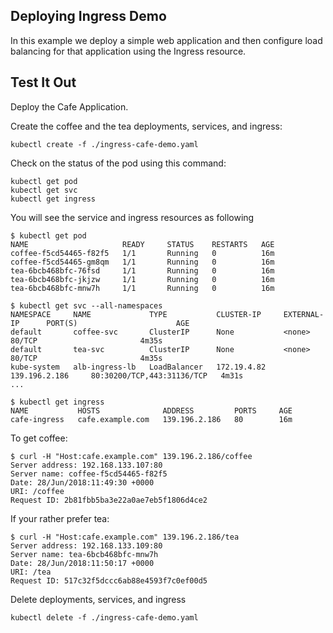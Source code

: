 ## Deploying Ingress Demo

In this example we deploy a simple web application and then configure load balancing for that application using the Ingress resource.

## Test It Out

Deploy the Cafe Application.

Create the coffee and the tea deployments, services, and ingress:

```
kubectl create -f ./ingress-cafe-demo.yaml
```

Check on the status of the pod using this command: 

```
kubectl get pod
kubectl get svc
kubectl get ingress
```

You will see the service and ingress resources as following

```
$ kubectl get pod
NAME                     READY     STATUS    RESTARTS   AGE
coffee-f5cd54465-f82f5   1/1       Running   0          16m
coffee-f5cd54465-gm8qm   1/1       Running   0          16m
tea-6bcb468bfc-76fsd     1/1       Running   0          16m
tea-6bcb468bfc-jkjzw     1/1       Running   0          16m
tea-6bcb468bfc-mnw7h     1/1       Running   0          16m

$ kubectl get svc --all-namespaces
NAMESPACE     NAME             TYPE           CLUSTER-IP     EXTERNAL-IP      PORT(S)                      AGE
default       coffee-svc       ClusterIP      None           <none>           80/TCP                       4m35s
default       tea-svc          ClusterIP      None           <none>           80/TCP                       4m35s
kube-system   alb-ingress-lb   LoadBalancer   172.19.4.82   139.196.2.186     80:30200/TCP,443:31136/TCP   4m31s
...

$ kubectl get ingress
NAME           HOSTS              ADDRESS         PORTS     AGE
cafe-ingress   cafe.example.com   139.196.2.186   80        16m
```

To get coffee:
```
$ curl -H "Host:cafe.example.com" 139.196.2.186/coffee
Server address: 192.168.133.107:80
Server name: coffee-f5cd54465-f82f5
Date: 28/Jun/2018:11:49:30 +0000
URI: /coffee
Request ID: 2b81fbb5ba3e22a0ae7eb5f1806d4ce2
```

If your rather prefer tea:
```
$ curl -H "Host:cafe.example.com" 139.196.2.186/tea
Server address: 192.168.133.109:80
Server name: tea-6bcb468bfc-mnw7h
Date: 28/Jun/2018:11:50:17 +0000
URI: /tea
Request ID: 517c32f5dccc6ab88e4593f7c0ef00d5
```

Delete deployments, services, and ingress

```
kubectl delete -f ./ingress-cafe-demo.yaml
```

